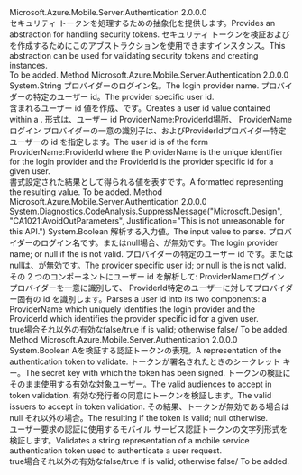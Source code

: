 <Type Name="IAppServiceTokenHandler" FullName="Microsoft.Azure.Mobile.Server.Authentication.IAppServiceTokenHandler">
  <TypeSignature Language="C#" Value="public interface IAppServiceTokenHandler" />
  <TypeSignature Language="ILAsm" Value=".class public interface auto ansi abstract IAppServiceTokenHandler" />
  <TypeSignature Language="DocId" Value="T:Microsoft.Azure.Mobile.Server.Authentication.IAppServiceTokenHandler" />
  <TypeSignature Language="VB.NET" Value="Public Interface IAppServiceTokenHandler" />
  <TypeSignature Language="F#" Value="type IAppServiceTokenHandler = interface" />
  <AssemblyInfo>
    <AssemblyName>Microsoft.Azure.Mobile.Server.Authentication</AssemblyName>
    <AssemblyVersion>2.0.0.0</AssemblyVersion>
  </AssemblyInfo>
  <Interfaces />
  <Docs>
    <summary>
            <span data-ttu-id="17e66-101">セキュリティ トークンを処理するための抽象化を提供します。</span><span class="sxs-lookup"><span data-stu-id="17e66-101">Provides an abstraction for handling security tokens.</span></span> <span data-ttu-id="17e66-102">セキュリティ トークンを検証およびを作成するためにこのアブストラクションを使用できます<see cref="T:System.Security.Claims.ClaimsPrincipal" />インスタンス。</span><span class="sxs-lookup"><span data-stu-id="17e66-102">This abstraction can be used for validating security tokens and creating <see cref="T:System.Security.Claims.ClaimsPrincipal" /> instances.</span></span>
            </summary>
    <remarks>To be added.</remarks>
  </Docs>
  <Members>
    <Member MemberName="CreateUserId">
      <MemberSignature Language="C#" Value="public string CreateUserId (string providerName, string providerUserId);" />
      <MemberSignature Language="ILAsm" Value=".method public hidebysig newslot virtual instance string CreateUserId(string providerName, string providerUserId) cil managed" />
      <MemberSignature Language="DocId" Value="M:Microsoft.Azure.Mobile.Server.Authentication.IAppServiceTokenHandler.CreateUserId(System.String,System.String)" />
      <MemberSignature Language="VB.NET" Value="Public Function CreateUserId (providerName As String, providerUserId As String) As String" />
      <MemberSignature Language="F#" Value="abstract member CreateUserId : string * string -&gt; string" Usage="iAppServiceTokenHandler.CreateUserId (providerName, providerUserId)" />
      <MemberType>Method</MemberType>
      <AssemblyInfo>
        <AssemblyName>Microsoft.Azure.Mobile.Server.Authentication</AssemblyName>
        <AssemblyVersion>2.0.0.0</AssemblyVersion>
      </AssemblyInfo>
      <ReturnValue>
        <ReturnType>System.String</ReturnType>
      </ReturnValue>
      <Parameters>
        <Parameter Name="providerName" Type="System.String" />
        <Parameter Name="providerUserId" Type="System.String" />
      </Parameters>
      <Docs>
        <param name="providerName"><span data-ttu-id="17e66-103">プロバイダーのログイン名。</span><span class="sxs-lookup"><span data-stu-id="17e66-103">The login provider name.</span></span></param>
        <param name="providerUserId"><span data-ttu-id="17e66-104">プロバイダーの特定のユーザー id。</span><span class="sxs-lookup"><span data-stu-id="17e66-104">The provider specific user id.</span></span></param>
        <summary>
            <span data-ttu-id="17e66-105">含まれるユーザー id 値を作成、<see cref="T:Microsoft.Azure.Mobile.Server.Authentication.ProviderCredentials" />です。</span><span class="sxs-lookup"><span data-stu-id="17e66-105">Creates a user id value contained within a <see cref="T:Microsoft.Azure.Mobile.Server.Authentication.ProviderCredentials" />.</span></span> <span data-ttu-id="17e66-106">形式は、ユーザー id <c>ProviderName:ProviderId</c>場所、 <c>ProviderName</c>ログイン プロバイダーの一意の識別子は、および<c>ProviderId</c>プロバイダー特定ユーザーの id を指定します。</span><span class="sxs-lookup"><span data-stu-id="17e66-106">The user id is of the form <c>ProviderName:ProviderId</c> where the <c>ProviderName</c> is the unique identifier for the login provider and the <c>ProviderId</c> is the provider specific id for a given user.</span></span>
            </summary>
        <returns><span data-ttu-id="17e66-107">書式設定された<see cref="T:System.String" />結果として得られる値を表すです。</span><span class="sxs-lookup"><span data-stu-id="17e66-107">A formatted <see cref="T:System.String" /> representing the resulting value.</span></span></returns>
        <remarks>To be added.</remarks>
      </Docs>
    </Member>
    <Member MemberName="TryParseUserId">
      <MemberSignature Language="C#" Value="public bool TryParseUserId (string userId, out string providerName, out string providerUserId);" />
      <MemberSignature Language="ILAsm" Value=".method public hidebysig newslot virtual instance bool TryParseUserId(string userId, [out] string&amp; providerName, [out] string&amp; providerUserId) cil managed" />
      <MemberSignature Language="DocId" Value="M:Microsoft.Azure.Mobile.Server.Authentication.IAppServiceTokenHandler.TryParseUserId(System.String,System.String@,System.String@)" />
      <MemberSignature Language="VB.NET" Value="Public Function TryParseUserId (userId As String, ByRef providerName As String, ByRef providerUserId As String) As Boolean" />
      <MemberSignature Language="F#" Value="abstract member TryParseUserId : string *  *  -&gt; bool" Usage="iAppServiceTokenHandler.TryParseUserId (userId, providerName, providerUserId)" />
      <MemberType>Method</MemberType>
      <AssemblyInfo>
        <AssemblyName>Microsoft.Azure.Mobile.Server.Authentication</AssemblyName>
        <AssemblyVersion>2.0.0.0</AssemblyVersion>
      </AssemblyInfo>
      <Attributes>
        <Attribute>
          <AttributeName>System.Diagnostics.CodeAnalysis.SuppressMessage("Microsoft.Design", "CA1021:AvoidOutParameters", Justification="This is not unreasonable for this API.")</AttributeName>
        </Attribute>
      </Attributes>
      <ReturnValue>
        <ReturnType>System.Boolean</ReturnType>
      </ReturnValue>
      <Parameters>
        <Parameter Name="userId" Type="System.String" />
        <Parameter Name="providerName" Type="System.String&amp;" RefType="out" />
        <Parameter Name="providerUserId" Type="System.String&amp;" RefType="out" />
      </Parameters>
      <Docs>
        <param name="userId"><span data-ttu-id="17e66-108">解析する入力値。</span><span class="sxs-lookup"><span data-stu-id="17e66-108">The input value to parse.</span></span></param>
        <param name="providerName"><span data-ttu-id="17e66-109">プロバイダーのログイン名です。または<c>null</c>場合、<paramref name="userId" />が無効です。</span><span class="sxs-lookup"><span data-stu-id="17e66-109">The login provider name; or <c>null</c> if the <paramref name="userId" /> is not valid.</span></span></param>
        <param name="providerUserId"><span data-ttu-id="17e66-110">プロバイダーの特定のユーザー id です。または<c>null</c>は、<paramref name="userId" />が無効です。</span><span class="sxs-lookup"><span data-stu-id="17e66-110">The provider specific user id; or <c>null</c> is the <paramref name="userId" /> is not valid.</span></span></param>
        <summary>
            <span data-ttu-id="17e66-111">その 2 つのコンポーネントにユーザー id を解析して: <c>ProviderName</c>ログイン プロバイダーを一意に識別して、 <c>ProviderId</c>特定のユーザーに対してプロバイダー固有の id を識別します。</span><span class="sxs-lookup"><span data-stu-id="17e66-111">Parses a user id into its two components: a <c>ProviderName</c> which uniquely identifies the login provider and the <c>ProviderId</c> which identifies the provider specific id for a given user.</span></span>
            </summary>
        <returns>
          <span data-ttu-id="17e66-112"><c>true</c>場合<paramref name="userId" />それ以外の有効な<c>false</c>/</span><span class="sxs-lookup"><span data-stu-id="17e66-112"><c>true</c> if <paramref name="userId" /> is valid; otherwise <c>false</c>/</span></span></returns>
        <remarks>To be added.</remarks>
      </Docs>
    </Member>
    <Member MemberName="TryValidateLoginToken">
      <MemberSignature Language="C#" Value="public bool TryValidateLoginToken (string token, string signingKey, System.Collections.Generic.IEnumerable&lt;string&gt; validAudiences, System.Collections.Generic.IEnumerable&lt;string&gt; validIssuers, out System.Security.Claims.ClaimsPrincipal claimsPrincipal);" />
      <MemberSignature Language="ILAsm" Value=".method public hidebysig newslot virtual instance bool TryValidateLoginToken(string token, string signingKey, class System.Collections.Generic.IEnumerable`1&lt;string&gt; validAudiences, class System.Collections.Generic.IEnumerable`1&lt;string&gt; validIssuers, [out] class System.Security.Claims.ClaimsPrincipal&amp; claimsPrincipal) cil managed" />
      <MemberSignature Language="DocId" Value="M:Microsoft.Azure.Mobile.Server.Authentication.IAppServiceTokenHandler.TryValidateLoginToken(System.String,System.String,System.Collections.Generic.IEnumerable{System.String},System.Collections.Generic.IEnumerable{System.String},System.Security.Claims.ClaimsPrincipal@)" />
      <MemberSignature Language="VB.NET" Value="Public Function TryValidateLoginToken (token As String, signingKey As String, validAudiences As IEnumerable(Of String), validIssuers As IEnumerable(Of String), ByRef claimsPrincipal As ClaimsPrincipal) As Boolean" />
      <MemberSignature Language="F#" Value="abstract member TryValidateLoginToken : string * string * seq&lt;string&gt; * seq&lt;string&gt; *  -&gt; bool" Usage="iAppServiceTokenHandler.TryValidateLoginToken (token, signingKey, validAudiences, validIssuers, claimsPrincipal)" />
      <MemberType>Method</MemberType>
      <AssemblyInfo>
        <AssemblyName>Microsoft.Azure.Mobile.Server.Authentication</AssemblyName>
        <AssemblyVersion>2.0.0.0</AssemblyVersion>
      </AssemblyInfo>
      <ReturnValue>
        <ReturnType>System.Boolean</ReturnType>
      </ReturnValue>
      <Parameters>
        <Parameter Name="token" Type="System.String" />
        <Parameter Name="signingKey" Type="System.String" />
        <Parameter Name="validAudiences" Type="System.Collections.Generic.IEnumerable&lt;System.String&gt;" />
        <Parameter Name="validIssuers" Type="System.Collections.Generic.IEnumerable&lt;System.String&gt;" />
        <Parameter Name="claimsPrincipal" Type="System.Security.Claims.ClaimsPrincipal&amp;" RefType="out" />
      </Parameters>
      <Docs>
        <param name="token"><span data-ttu-id="17e66-113">A<see cref="T:System.String" />を検証する認証トークンの表現。</span><span class="sxs-lookup"><span data-stu-id="17e66-113">A <see cref="T:System.String" /> representation of the authentication token to validate.</span></span></param>
        <param name="signingKey"><span data-ttu-id="17e66-114">トークンが署名されたときのシークレット キー。</span><span class="sxs-lookup"><span data-stu-id="17e66-114">The secret key with which the token has been signed.</span></span></param>
        <param name="validAudiences"><span data-ttu-id="17e66-115">トークンの検証にそのまま使用する有効な対象ユーザー。</span><span class="sxs-lookup"><span data-stu-id="17e66-115">The valid audiences to accept in token validation.</span></span></param>
        <param name="validIssuers"><span data-ttu-id="17e66-116">有効な発行者の同意にトークンを検証します。</span><span class="sxs-lookup"><span data-stu-id="17e66-116">The valid issuers to accept in token validation.</span></span></param>
        <param name="claimsPrincipal"><span data-ttu-id="17e66-117">その結果、<see cref="T:System.Security.Claims.ClaimsPrincipal" />トークンが無効である場合は null それ以外の場合。</span><span class="sxs-lookup"><span data-stu-id="17e66-117">The resulting <see cref="T:System.Security.Claims.ClaimsPrincipal" /> if the token is valid; null otherwise.</span></span></param>
        <summary>
            <span data-ttu-id="17e66-118">ユーザー要求の認証に使用するモバイル サービス認証トークンの文字列形式を検証します。</span><span class="sxs-lookup"><span data-stu-id="17e66-118">Validates a string representation of a mobile service authentication token used to authenticate a user request.</span></span>
            </summary>
        <returns>
          <span data-ttu-id="17e66-119"><c>true</c>場合<paramref name="token" />それ以外の有効な<c>false</c>/</span><span class="sxs-lookup"><span data-stu-id="17e66-119"><c>true</c> if <paramref name="token" /> is valid; otherwise <c>false</c>/</span></span></returns>
        <remarks>To be added.</remarks>
      </Docs>
    </Member>
  </Members>
</Type>